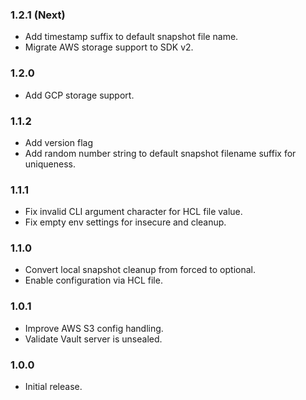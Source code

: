 ### 1.2.1 (Next)
- Add timestamp suffix to default snapshot file name.
- Migrate AWS storage support to SDK v2.

### 1.2.0
- Add GCP storage support.

### 1.1.2
- Add version flag
- Add random number string to default snapshot filename suffix for uniqueness.

### 1.1.1
- Fix invalid CLI argument character for HCL file value.
- Fix empty env settings for insecure and cleanup.

### 1.1.0
- Convert local snapshot cleanup from forced to optional.
- Enable configuration via HCL file.

### 1.0.1
- Improve AWS S3 config handling.
- Validate Vault server is unsealed.

### 1.0.0
- Initial release.
